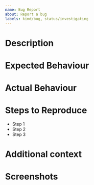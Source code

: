 ```yaml
---
name: Bug Report
about: Report a bug
labels: kind/bug, status/investigating
---
```

<!-- Provide a general summary of the issue in the Title above -->

# Description
<!-- A clear and concise description of what the bug is. -->

# Expected Behaviour
<!-- A clear and concise description of the expected behaviour. -->

# Actual Behaviour
<!-- A clear and concise description of the actual behaviour. -->

# Steps to Reproduce

- Step 1
- Step 2
- Step 3

# Additional context
<!-- Add any additional context. -->

# Screenshots
<!-- Add screenshots to help explain your problem as you feel necessary -->
